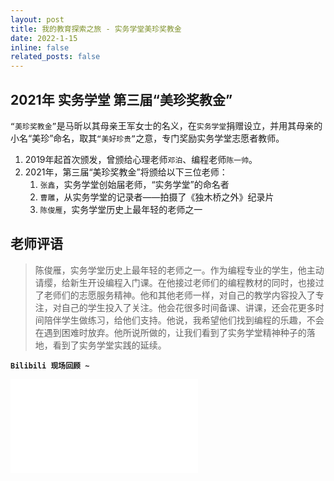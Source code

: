 ```yaml
---
layout: post
title: 我的教育探索之旅 - 实务学堂美珍奖教金
date: 2022-1-15
inline: false
related_posts: false
---
```




## 2021年 实务学堂 第三届“美珍奖教金”

`“美珍奖教金”`是马昕以其母亲王军女士的名义，在`实务学堂`捐赠设立，并用其母亲的小名“美珍”命名，取其`“美好珍贵”`之意，专门奖励实务学堂志愿者教师。

1. 2019年起首次颁发，曾颁给心理老师`邓泊`、编程老师`陈一帅`。
2. 2021年，第三届“美珍奖教金”将颁给以下三位老师： 
   1. `张鑫`，实务学堂创始届老师，“实务学堂”的命名者
   2. `曹雕`，从实务学堂的记录者——拍摄了《独木桥之外》纪录片 
   3. `陈俊雁`，实务学堂历史上最年轻的老师之一

## 老师评语

> 陈俊雁，实务学堂历史上最年轻的老师之一。作为编程专业的学生，他主动请缨，给新生开设编程入门课。在他接过老师们的编程教材的同时，也接过了老师们的志愿服务精神。他和其他老师一样，对自己的教学内容投入了专注，对自己的学生投入了关注。他会花很多时间备课、讲课，还会花更多时间陪伴学生做练习，给他们支持。他说，我希望他们找到编程的乐趣，不会在遇到困难时放弃。他所说所做的，让我们看到了实务学堂精神种子的落地，看到了实务学堂实践的延续。



**`Bilibili 现场回顾 ~`**

<iframe src="//player.bilibili.com/player.html?isOutside=true&aid=296021884&bvid=BV1zF411n7R2&cid=494911493&p=1" scrolling="no" border="0" frameborder="no" framespacing="0" allowfullscreen="true"></iframe>

